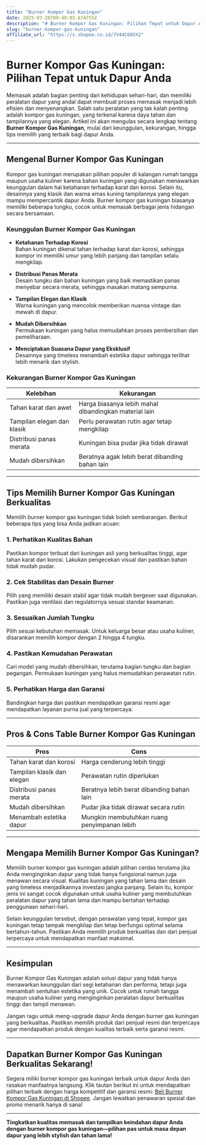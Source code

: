 ```yaml
---
title: "Burner Kompor Gas Kuningan"
date: 2025-07-26T09:49:03.674755Z
description: "# Burner Kompor Gas Kuningan: Pilihan Tepat untuk Dapur Anda..."
slug: "burner-kompor-gas-kuningan"
affiliate_url: "https://s.shopee.co.id/7V44C68VX2"
---
```

# Burner Kompor Gas Kuningan: Pilihan Tepat untuk Dapur Anda

Memasak adalah bagian penting dari kehidupan sehari-hari, dan memiliki peralatan dapur yang andal dapat membuat proses memasak menjadi lebih efisien dan menyenangkan. Salah satu peralatan yang tak kalah penting adalah kompor gas kuningan, yang terkenal karena daya tahan dan tampilannya yang elegan. Artikel ini akan mengulas secara lengkap tentang **Burner Kompor Gas Kuningan**, mulai dari keunggulan, kekurangan, hingga tips memilih yang terbaik bagi dapur Anda.

---

## Mengenal Burner Kompor Gas Kuningan

Kompor gas kuningan merupakan pilihan populer di kalangan rumah tangga maupun usaha kuliner karena bahan kuningan yang digunakan menawarkan keunggulan dalam hal ketahanan terhadap karat dan korosi. Selain itu, desainnya yang klasik dan warna emas kuning tampilannya yang elegan mampu mempercantik dapur Anda. Burner kompor gas kuningan biasanya memiliki beberapa tungku, cocok untuk memasak berbagai jenis hidangan secara bersamaan.

### Keunggulan Burner Kompor Gas Kuningan

- **Ketahanan Terhadap Korosi**  
  Bahan kuningan dikenal tahan terhadap karat dan korosi, sehingga kompor ini memiliki umur yang lebih panjang dan tampilan selalu mengkilap.

- **Distribusi Panas Merata**  
  Desain tungku dan bahan kuningan yang baik memastikan panas menyebar secara merata, sehingga masakan matang sempurna.

- **Tampilan Elegan dan Klasik**  
  Warna kuningan yang mencolok memberikan nuansa vintage dan mewah di dapur.

- **Mudah Dibersihkan**  
  Permukaan kuningan yang halus memudahkan proses pembersihan dan pemeliharaan.

- **Menciptakan Suasana Dapur yang Eksklusif**  
  Desainnya yang timeless menambah estetika dapur sehingga terlihat lebih menarik dan stylish.

### Kekurangan Burner Kompor Gas Kuningan

| Kelebihan                                  | Kekurangan                                      |
|--------------------------------------------|------------------------------------------------|
| Tahan karat dan awet                     | Harga biasanya lebih mahal dibandingkan material lain |
| Tampilan elegan dan klasik               | Perlu perawatan rutin agar tetap mengkilap   |
| Distribusi panas merata                   | Kuningan bisa pudar jika tidak dirawat         |
| Mudah dibersihkan                        | Beratnya agak lebih berat dibanding bahan lain |

---

## Tips Memilih Burner Kompor Gas Kuningan Berkualitas

Memilih burner kompor gas kuningan tidak boleh sembarangan. Berikut beberapa tips yang bisa Anda jadikan acuan:

### 1. Perhatikan Kualitas Bahan

Pastikan kompor terbuat dari kuningan asli yang berkualitas tinggi, agar tahan karat dan korosi. Lakukan pengecekan visual dan pastikan bahan tidak mudah pudar.

### 2. Cek Stabilitas dan Desain Burner

Pilih yang memiliki desain stabil agar tidak mudah bergeser saat digunakan. Pastikan juga ventilasi dan regulatornya sesuai standar keamanan.

### 3. Sesuaikan Jumlah Tungku

Pilih sesuai kebutuhan memasak. Untuk keluarga besar atau usaha kuliner, disarankan memilih kompor dengan 2 hingga 4 tungku.

### 4. Pastikan Kemudahan Perawatan

Cari model yang mudah dibersihkan, terutama bagian tungku dan bagian pegangan. Permukaan kuningan yang halus memudahkan perawatan rutin.

### 5. Perhatikan Harga dan Garansi

Bandingkan harga dan pastikan mendapatkan garansi resmi agar mendapatkan layanan purna jual yang terpercaya.

---

## Pros & Cons Table Burner Kompor Gas Kuningan

| **Pros**                                     | **Cons**                                     |
|----------------------------------------------|----------------------------------------------|
| Tahan karat dan korosi                     | Harga cenderung lebih tinggi             |
| Tampilan klasik dan elegan                   | Perawatan rutin diperlukan                |
| Distribusi panas merata                     | Beratnya lebih berat dibanding bahan lain |
| Mudah dibersihkan                          | Pudar jika tidak dirawat secara rutin   |
| Menambah estetika dapur                     | Mungkin membutuhkan ruang penyimpanan lebih |

---

## Mengapa Memilih Burner Kompor Gas Kuningan?

Memilih burner kompor gas kuningan adalah pilihan cerdas terutama jika Anda menginginkan dapur yang tidak hanya fungsional namun juga menawan secara visual. Kualitas kuningan yang tahan lama dan desain yang timeless menjadikannya investasi jangka panjang. Selain itu, kompor jenis ini sangat cocok digunakan untuk usaha kuliner yang membutuhkan peralatan dapur yang tahan lama dan mampu bertahan terhadap penggunaan sehari-hari.

Selain keunggulan tersebut, dengan perawatan yang tepat, kompor gas kuningan tetap tampak mengkilap dan tetap berfungsi optimal selama bertahun-tahun. Pastikan Anda memilih produk berkualitas dan dari penjual terpercaya untuk mendapatkan manfaat maksimal.

---

## Kesimpulan

Burner Kompor Gas Kuningan adalah solusi dapur yang tidak hanya menawarkan keunggulan dari segi ketahanan dan performa, tetapi juga menambah sentuhan estetika yang unik. Cocok untuk rumah tangga maupun usaha kuliner yang menginginkan peralatan dapur berkualitas tinggi dan tampil menawan.

Jangan ragu untuk meng-upgrade dapur Anda dengan burner gas kuningan yang berkualitas. Pastikan memilih produk dari penjual resmi dan terpercaya agar mendapatkan produk dengan kualitas terbaik serta garansi resmi.

---

## Dapatkan Burner Kompor Gas Kuningan Berkualitas Sekarang!

Segera miliki burner kompor gas kuningan terbaik untuk dapur Anda dan rasakan manfaatnya langsung. Klik tautan berikut ini untuk mendapatkan pilihan terbaik dengan harga kompetitif dan garansi resmi: [Beli Burner Kompor Gas Kuningan di Shopee](https://s.shopee.co.id/7V44C68VX2). Jangan lewatkan penawaran spesial dan promo menarik hanya di sana!

---

**Tingkatkan kualitas memasak dan tampilkan keindahan dapur Anda dengan burner kompor gas kuningan—pilihan pas untuk masa depan dapur yang lebih stylish dan tahan lama!**